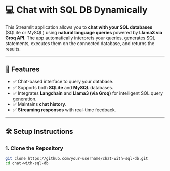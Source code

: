 # 💻 Chat with SQL DB Dynamically

This Streamlit application allows you to **chat with your SQL databases** (SQLite or MySQL) using **natural language queries** powered by **Llama3 via Groq API**. The app automatically interprets your queries, generates SQL statements, executes them on the connected database, and returns the results.

---

## 🚀 Features

- ✅ Chat-based interface to query your database.
- ✅ Supports both **SQLite** and **MySQL** databases.
- ✅ Integrates **Langchain** and **Llama3 (via Groq)** for intelligent SQL query generation.
- ✅ Maintains **chat history**.
- ✅ **Streaming responses** with real-time feedback.

---

## 🛠️ Setup Instructions

### 1. Clone the Repository

```bash
git clone https://github.com/your-username/chat-with-sql-db.git
cd chat-with-sql-db
